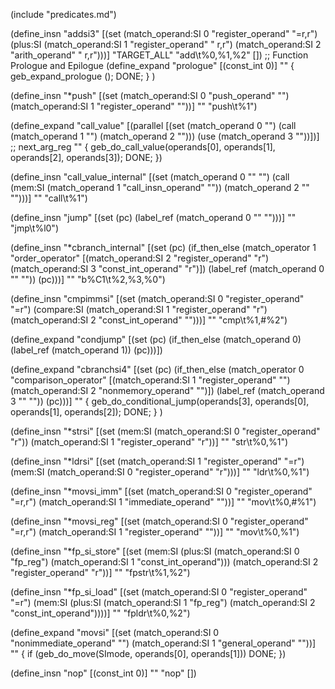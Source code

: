 (include "predicates.md")

(define_insn "addsi3"
  [(set (match_operand:SI          0 "register_operand" "=r,r")
	(plus:SI (match_operand:SI 1 "register_operand" " r,r")
		 (match_operand:SI 2 "arith_operand"    " r,r")))]
  "TARGET_ALL"
  "add\t%0,%1,%2"
  [])
;;  Function Prologue and Epilogue
(define_expand "prologue"
  [(const_int 0)]
  ""
  {
    geb_expand_prologue ();
    DONE;
  }
)

(define_insn "*push"
  [(set (match_operand:SI 0 "push_operand" "")
	(match_operand:SI 1 "register_operand" ""))]
  ""
  "push\t%1")

(define_expand "call_value"
  [(parallel [(set (match_operand 0 "")
		   (call (match_operand 1 "")
			 (match_operand 2 "")))
	      (use (match_operand 3 ""))])]		;; next_arg_reg
  ""
{
  geb_do_call_value(operands[0], operands[1], operands[2],
                    operands[3]);
  DONE;
})

(define_insn "call_value_internal"
  [(set (match_operand 0 "" "")
	(call (mem:SI (match_operand 1 "call_insn_operand" ""))
	      (match_operand 2 "" "")))]
  ""
  "call\t%1")

(define_insn "jump"
  [(set (pc)
	(label_ref (match_operand 0 "" "")))]
  ""
  "jmp\t%l0")

(define_insn "*cbranch_internal"
  [(set (pc)
	(if_then_else
	 (match_operator 1 "order_operator"
			 [(match_operand:SI 2 "register_operand" "r")
			  (match_operand:SI 3 "const_int_operand" "r")])
	 (label_ref (match_operand 0 "" ""))
	 (pc)))]
  ""
  "b%C1\t%2,%3,%0")

(define_insn "cmpimmsi"
    [(set (match_operand:SI 0 "register_operand" "=r")
          (compare:SI
           (match_operand:SI 1 "register_operand" "r")
           (match_operand:SI 2 "const_int_operand" "")))]
    ""
    "cmp\t%1,#%2")

(define_expand "condjump"
  [(set (pc)
	(if_then_else (match_operand 0)
		      (label_ref (match_operand 1))
		      (pc)))])

(define_expand "cbranchsi4"
  [(set (pc) (if_then_else
	      (match_operator 0 "comparison_operator"
	       [(match_operand:SI 1 "register_operand" "")
	        (match_operand:SI 2 "nonmemory_operand" "")])
	      (label_ref (match_operand 3 "" ""))
	      (pc)))]
  ""
  {
      geb_do_conditional_jump(operands[3], operands[0],
                              operands[1], operands[2]);
      DONE;
  }
)

(define_insn "*strsi"
    [(set (mem:SI (match_operand:SI 0 "register_operand" "r"))
          (match_operand:SI 1 "register_operand" "r"))]
    ""
    "str\t%0,%1")

(define_insn "*ldrsi"
    [(set (match_operand:SI 1 "register_operand" "=r")
          (mem:SI (match_operand:SI 0 "register_operand" "r")))]
    ""
    "ldr\t%0,%1")

(define_insn "*movsi_imm"
    [(set (match_operand:SI 0 "register_operand" "=r,r")
          (match_operand:SI 1 "immediate_operand" ""))]
    ""
    "mov\t%0,#%1")

(define_insn "*movsi_reg"
    [(set (match_operand:SI 0 "register_operand" "=r,r")
          (match_operand:SI 1 "register_operand" ""))]
    ""
    "mov\t%0,%1")

(define_insn "*fp_si_store"
    [(set (mem:SI (plus:SI (match_operand:SI 0 "fp_reg")
                  (match_operand:SI 1 "const_int_operand")))
          (match_operand:SI 2 "register_operand" "r"))]
    ""
    "fpstr\t%1,%2")


(define_insn "*fp_si_load"
    [(set (match_operand:SI 0 "register_operand" "=r")
          (mem:SI (plus:SI (match_operand:SI 1 "fp_reg")
                  (match_operand:SI 2 "const_int_operand"))))]
    ""
    "fpldr\t%0,%2")

(define_expand "movsi"
  [(set (match_operand:SI 0 "nonimmediate_operand" "")
        (match_operand:SI 1 "general_operand" ""))]
  ""
{
    if (geb_do_move(SImode, operands[0], operands[1]))
        DONE;
})

(define_insn "nop"
  [(const_int 0)]
  ""
  "nop"
  [])
